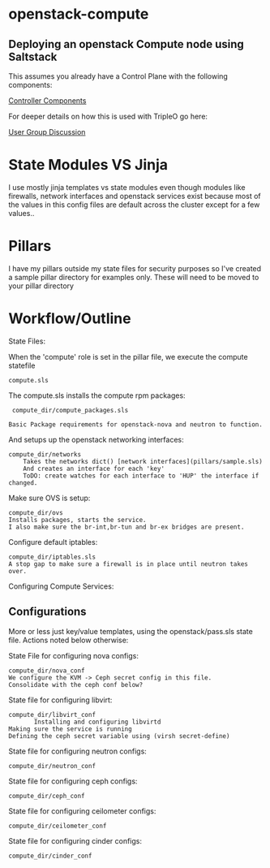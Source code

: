# openstack-compute

## Deploying an openstack Compute node using Saltstack 
This assumes you already have a Control Plane with the following components:

[Controller Components](ControllerReqs.md)

For deeper details on how this is used with TripleO go here:

[User Group Discussion](Cloud-Update.pdf)

# State Modules VS Jinja

I use mostly jinja templates vs state modules even  though modules like firewalls, network interfaces and openstack services exist because most of the values in this config files are default across the cluster except for a few values..

# Pillars
I have my pillars outside my state files for security purposes so I've created a sample pillar directory for examples only.  These will need to be moved to your pillar directory

# Workflow/Outline

State Files:

When the 'compute' role is set in the pillar file, we execute the compute statefile 

	compute.sls

The compute.sls installs the compute rpm packages:

	 compute_dir/compute_packages.sls

	Basic Package requirements for openstack-nova and neutron to function.

And setups up the openstack networking interfaces:

	compute_dir/networks
		Takes the networks dict() [network interfaces](pillars/sample.sls)
		And creates an interface for each 'key'
		ToDO: create watches for each interface to 'HUP' the interface if changed.
		
Make sure OVS is setup:

	compute_dir/ovs
	Installs packages, starts the service.  
	I also make sure the br-int,br-tun and br-ex bridges are present. 
	
Configure default iptables:

	compute_dir/iptables.sls
	A stop gap to make sure a firewall is in place until neutron takes over.
Configuring Compute Services:


## Configurations
More or less just key/value templates, using the openstack/pass.sls state file. Actions noted below otherwise:

State File for configuring nova  configs:

	compute_dir/nova_conf
	We configure the KVM -> Ceph secret config in this file.  
	Consolidate with the ceph conf below?

State file for configuring libvirt:

	compute_dir/libvirt_conf
           Installing and configuring libvirtd 
	Making sure the service is running
	Defining the ceph secret variable using (virsh secret-define)
State file for configuring neutron configs:

	compute_dir/neutron_conf

State file for configuring ceph configs:

	compute_dir/ceph_conf

State file for configuring ceilometer configs:

	compute_dir/ceilometer_conf

State file for configuring cinder configs:

	compute_dir/cinder_conf
